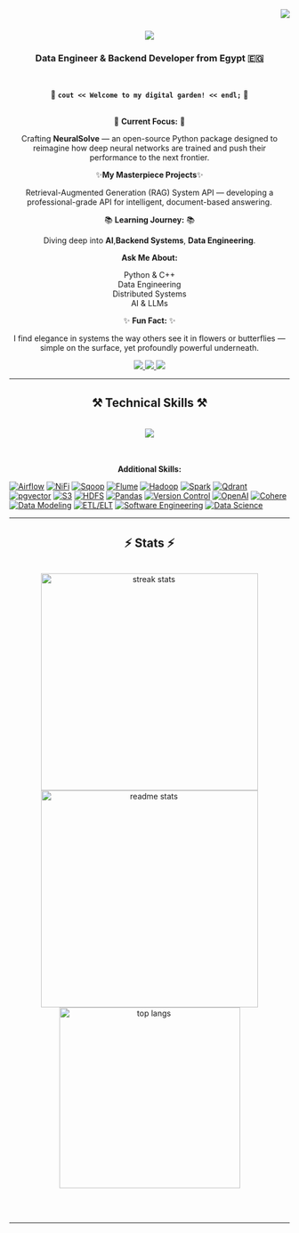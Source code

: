<img align="right" src="https://visitor-badge.laobi.icu/badge?page_id=OmarEssameldinMousa.OmarEssameldinMousa" />

<h1 align="center">
    <img src="https://readme-typing-svg.herokuapp.com/?font=Saira&size=40&center=true&vCenter=true&width=700&height=80&duration=4000&lines=Hi+There!+👋;+I'm+Omar+Essam!;&color=CED4DA&background=FFFFFF00" />
</h1>

<h3 align="center">Data Engineer & Backend Developer from Egypt 🇪🇬</h3>

<br/>

<div align="center">

🌟 **`cout << Welcome to my digital garden! << endl;`** 🌟  
<br/>

🚀 **Current Focus:**  🚀

Crafting **NeuralSolve** — an open-source Python package designed to reimagine how deep neural networks are trained and push their performance to the next frontier.

✨**My Masterpiece Projects**✨

Retrieval-Augmented Generation (RAG) System API — developing a professional-grade API for intelligent, document-based answering.


📚 **Learning Journey:** 📚 

Diving deep into **AI**,**Backend Systems**, **Data Engineering**.

**Ask Me About:**  

Python & C++  
Data Engineering  
Distributed Systems  
AI & LLMs

✨ **Fun Fact:** ✨

I find elegance in systems the way others see it in flowers or butterflies — simple on the surface, yet profoundly powerful underneath.

</div>
 
<div align="center"> 
  <a href="mailto:omar.esameldin1111@gmail.com">
    <img src="https://img.shields.io/badge/Gmail-333333?style=for-the-badge&logo=gmail&logoColor=red" />
  </a>
  <a href="https://www.linkedin.com/in/omar-essam-3756a9255/" target="_blank">
    <img src="https://img.shields.io/badge/LinkedIn-0077B5?style=for-the-badge&logo=linkedin&logoColor=white" target="_blank" />
  </a>
  <a href="https://github.com/OmarEssameldinMousa" target="_blank">
     <img src="https://img.shields.io/badge/GitHub-000000?style=for-the-badge&logo=github&logoColor=white" target="_blank" />
  </a>
</div>

<hr/>
 <h2 align="center">⚒️ Technical Skills ⚒️</h2>
<br/>

<div align="center">
  <img src="https://skillicons.dev/icons?i=py,cpp,postgres,mysql,mongodb,cassandra,nginx,kafka,aws,docker,linux,django,fastapi,pytorch,redis,rabbitmq,grafana,prometheus,git,github,vscode" /><br><br>

</div>
<br/>
<p align="center"><strong>Additional Skills:</strong></p>

<p align="center">
  
  
  <!-- Orchestration & Pipelines -->
  [![Airflow](https://img.shields.io/badge/Airflow-017CEE?style=flat&logo=apacheairflow&logoColor=white)](https://airflow.apache.org/)
  [![NiFi](https://img.shields.io/badge/Apache%20NiFi-0091E2?style=flat&logo=apache&logoColor=white)](https://nifi.apache.org/)
  [![Sqoop](https://img.shields.io/badge/Apache%20Sqoop-555555?style=flat)](https://sqoop.apache.org/)
  [![Flume](https://img.shields.io/badge/Apache%20Flume-555555?style=flat)](https://flume.apache.org/)
  [![Hadoop](https://img.shields.io/badge/Hadoop-66CCFF?style=flat&logo=apachehadoop&logoColor=white)](https://hadoop.apache.org/)
  [![Spark](https://img.shields.io/badge/Spark-FF9900?style=flat&logo=apachespark&logoColor=white)](https://spark.apache.org/)
  [![Qdrant](https://img.shields.io/badge/Qdrant-FF4F8B?style=flat)](https://qdrant.tech/) [![pgvector](https://img.shields.io/badge/pgvector-336791?style=flat&logo=postgresql&logoColor=white)](https://github.com/pgvector/pgvector) [![S3](https://img.shields.io/badge/Amazon%20S3-569A31?style=flat&logo=amazonaws&logoColor=white)](https://aws.amazon.com/s3/)
  [![HDFS](https://img.shields.io/badge/HDFS-FF6600?style=flat)](https://hadoop.apache.org/docs/r1.2.1/hdfs_design.html)
  [![Pandas](https://img.shields.io/badge/Pandas-150458?style=flat&logo=pandas&logoColor=white)](https://pandas.pydata.org/)
  [![Version Control](https://img.shields.io/badge/Version%20Control-555555?style=flat&logo=git&logoColor=white)](https://git-scm.com/)
  [![OpenAI](https://img.shields.io/badge/OpenAI-412991?style=flat&logo=openai&logoColor=white)](https://openai.com/)
  [![Cohere](https://img.shields.io/badge/Cohere-0050FF?style=flat)](https://cohere.com/)
  [![Data Modeling](https://img.shields.io/badge/Data%20Modeling-555555?style=flat)]()
  [![ETL/ELT](https://img.shields.io/badge/ETL%2FELT%20Pipelines-555555?style=flat)]()
  [![Software Engineering](https://img.shields.io/badge/Software%20Engineering-555555?style=flat)]()
  [![Data Science](https://img.shields.io/badge/Data%20Science-555555?style=flat)]()


</p>


<hr/>




<h2 align="center">⚡ Stats ⚡</h2>
<br>
<div align=center>
  <img width=390 src="https://github-readme-streak-stats-salesp07.vercel.app/?user=OmarEssameldinMousa&count_private=true&theme=react&border_radius=10" alt="streak stats"/>
  <img width=390 src="https://github-readme-stats-salesp07.vercel.app/api?username=OmarEssameldinMousa&count_private=true&show_icons=true&theme=react&rank_icon=github&border_radius=10" alt="readme stats" />
  <br/>
  <img width=325 align="center" src="https://github-readme-stats-salesp07.vercel.app/api/top-langs/?username=OmarEssameldinMousa&hide=HTML&langs_count=8&layout=compact&theme=react&border_radius=10&size_weight=0.5&count_weight=0.5" alt="top langs" />
</div>

<br/><br/>

<hr/>

